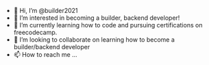 - 👋 Hi, I’m @builder2021
- 👀 I’m interested in becoming a builder, backend developer!
- 🌱 I’m currently learning how to code and pursuing certifications on freecodecamp.
- 💞️ I’m looking to collaborate on learning how to become a builder/backend developer
- 📫 How to reach me ...

<!---
builder2021/builder2021 is a ✨ special ✨ repository because its `README.md` (this file) appears on your GitHub profile.
You can click the Preview link to take a look at your changes.
--->
